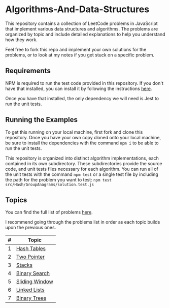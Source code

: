 # Algorithms-And-Data-Structures
This repository contains a collection of LeetCode problems in JavaScript that implement various data structures and algorithms. The problems are organized by topic and include detailed explanations to help you understand how they work.

Feel free to fork this repo and implement your own solutions for the problems, or to look at my notes if you get stuck on a specific problem.

## Requirements

NPM is required to run the test code provided in this repository. If you don't have that installed, you can install it by following the instructions [here](https://docs.npmjs.com/downloading-and-installing-node-js-and-npm).

Once you have that installed, the only dependency we will need is Jest to run the unit tests.

## Running the Examples

To get this running on your local machine, first fork and clone this repository. Once you have your own copy cloned onto your local machine, be sure to install the dependencies with the command `npm i` to be able to run the unit tests.

This repository is organized into distinct algorithm implementations, each contained in its own subdirectory. These subdirectories provide the source code, and unit tests files necessary for each algorithm. You can run all of the unit tests with the command `npm test` or a single test file by including the path for the problem you want to test: `npm test src/Hash/GroupAnagrams/solution.test.js`

## Topics

You can find the full list of problems [here](https://github.com/Abi-Liu/Algorithms-And-Data-Structures/blob/main/src/ProblemList.md).

I recommend going through the problems list in order as each topic builds upon the previous ones.

<table>
    <thead>
        <tr>
            <th>#</th>
            <th>Topic</th>
        </tr>
    </thead>
    <tbody>
        <tr>
            <td>1</td>
            <td><a href = 'https://github.com/Abi-Liu/Algorithms-And-Data-Structures/tree/main/src/Hash'>Hash Tables</a></td>
        </tr>
        <tr>
            <td>2</td>
            <td><a href = 'https://github.com/Abi-Liu/Algorithms-And-Data-Structures/tree/main/src/TwoPointer'>Two Pointer</a></td>
        </tr>
        <tr>
            <td>3</td>
            <td><a href = 'https://github.com/Abi-Liu/Algorithms-And-Data-Structures/tree/main/src/Stacks'>Stacks</a></td>
        </tr>
        <tr>
            <td>4</td>
            <td><a href = 'https://github.com/Abi-Liu/Algorithms-And-Data-Structures/tree/main/src/BinarySearch'>Binary Search</a></td>
        </tr>
        <tr>
            <td>5</td>
            <td><a href = 'https://github.com/Abi-Liu/Algorithms-And-Data-Structures/tree/main/src/SlidingWindow'>Sliding Window</a></td>
        </tr>
        <tr>
            <td>6</td>
            <td><a href = 'https://github.com/Abi-Liu/Algorithms-And-Data-Structures/tree/main/src/LinkedLists'>Linked Lists</a></td>
        </tr>
        <tr>
            <td>7</td>
            <td><a href = 'https://github.com/Abi-Liu/Algorithms-And-Data-Structures/tree/main/src/BinaryTrees'>Binary Trees</a></td>
        </tr>
    </tbody>
</table>
